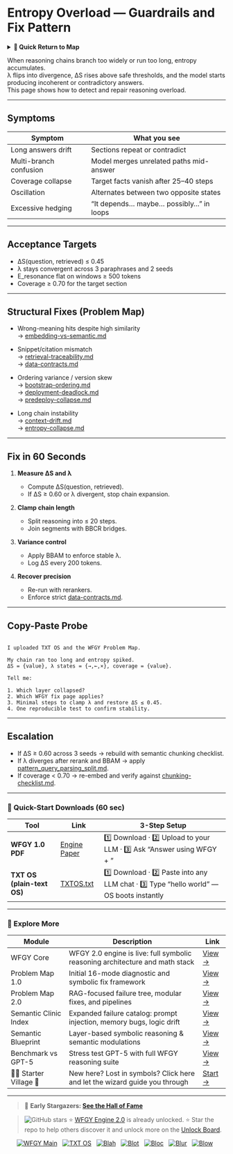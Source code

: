 # Entropy Overload — Guardrails and Fix Pattern

<details>
  <summary><strong>🧭 Quick Return to Map</strong></summary>

<br>

  > You are in a sub-page of **Reasoning**.  
  > To reorient, go back here:  
  >
  > - [**Reasoning** — multi-step inference and symbolic proofs](./README.md)  
  > - [**WFGY Global Fix Map** — main Emergency Room, 300+ structured fixes](../README.md)  
  > - [**WFGY Problem Map 1.0** — 16 reproducible failure modes](../../README.md)  
  >
  > Think of this page as a desk within a ward.  
  > If you need the full triage and all prescriptions, return to the Emergency Room lobby.
</details>


When reasoning chains branch too widely or run too long, entropy accumulates.  
λ flips into divergence, ΔS rises above safe thresholds, and the model starts producing incoherent or contradictory answers.  
This page shows how to detect and repair reasoning overload.

---

## Symptoms

| Symptom | What you see |
|---------|--------------|
| Long answers drift | Sections repeat or contradict |
| Multi-branch confusion | Model merges unrelated paths mid-answer |
| Coverage collapse | Target facts vanish after 25–40 steps |
| Oscillation | Alternates between two opposite states |
| Excessive hedging | “It depends… maybe… possibly…” in loops |

---

## Acceptance Targets

- ΔS(question, retrieved) ≤ 0.45  
- λ stays convergent across 3 paraphrases and 2 seeds  
- E_resonance flat on windows ≥ 500 tokens  
- Coverage ≥ 0.70 for the target section  

---

## Structural Fixes (Problem Map)

- Wrong-meaning hits despite high similarity  
  → [embedding-vs-semantic.md](https://github.com/onestardao/WFGY/blob/main/ProblemMap/embedding-vs-semantic.md)

- Snippet/citation mismatch  
  → [retrieval-traceability.md](https://github.com/onestardao/WFGY/blob/main/ProblemMap/retrieval-traceability.md)  
  → [data-contracts.md](https://github.com/onestardao/WFGY/blob/main/ProblemMap/data-contracts.md)

- Ordering variance / version skew  
  → [bootstrap-ordering.md](https://github.com/onestardao/WFGY/blob/main/ProblemMap/bootstrap-ordering.md)  
  → [deployment-deadlock.md](https://github.com/onestardao/WFGY/blob/main/ProblemMap/deployment-deadlock.md)  
  → [predeploy-collapse.md](https://github.com/onestardao/WFGY/blob/main/ProblemMap/predeploy-collapse.md)

- Long chain instability  
  → [context-drift.md](https://github.com/onestardao/WFGY/blob/main/ProblemMap/context-drift.md)  
  → [entropy-collapse.md](https://github.com/onestardao/WFGY/blob/main/ProblemMap/entropy-collapse.md)

---

## Fix in 60 Seconds

1. **Measure ΔS and λ**  
   - Compute ΔS(question, retrieved).  
   - If ΔS ≥ 0.60 or λ divergent, stop chain expansion.

2. **Clamp chain length**  
   - Split reasoning into ≤ 20 steps.  
   - Join segments with BBCR bridges.

3. **Variance control**  
   - Apply BBAM to enforce stable λ.  
   - Log ΔS every 200 tokens.

4. **Recover precision**  
   - Re-run with rerankers.  
   - Enforce strict [data-contracts.md](https://github.com/onestardao/WFGY/blob/main/ProblemMap/data-contracts.md).

---

## Copy-Paste Probe

```

I uploaded TXT OS and the WFGY Problem Map.

My chain ran too long and entropy spiked.
ΔS = {value}, λ states = {→,←,×}, coverage = {value}.

Tell me:

1. Which layer collapsed?
2. Which WFGY fix page applies?
3. Minimal steps to clamp λ and restore ΔS ≤ 0.45.
4. One reproducible test to confirm stability.

```

---

## Escalation

- If ΔS ≥ 0.60 across 3 seeds → rebuild with semantic chunking checklist.  
- If λ diverges after rerank and BBAM → apply [pattern_query_parsing_split.md](https://github.com/onestardao/WFGY/blob/main/ProblemMap/patterns/pattern_query_parsing_split.md).  
- If coverage < 0.70 → re-embed and verify against [chunking-checklist.md](https://github.com/onestardao/WFGY/blob/main/ProblemMap/chunking-checklist.md).

---

### 🔗 Quick-Start Downloads (60 sec)

| Tool | Link | 3-Step Setup |
|------|------|--------------|
| **WFGY 1.0 PDF** | [Engine Paper](https://github.com/onestardao/WFGY/blob/main/I_am_not_lizardman/WFGY_All_Principles_Return_to_One_v1.0_PSBigBig_Public.pdf) | 1️⃣ Download · 2️⃣ Upload to your LLM · 3️⃣ Ask “Answer using WFGY + <your question>” |
| **TXT OS (plain-text OS)** | [TXTOS.txt](https://github.com/onestardao/WFGY/blob/main/OS/TXTOS.txt) | 1️⃣ Download · 2️⃣ Paste into any LLM chat · 3️⃣ Type “hello world” — OS boots instantly |

---

### 🧭 Explore More

| Module                | Description                                              | Link     |
|-----------------------|----------------------------------------------------------|----------|
| WFGY Core             | WFGY 2.0 engine is live: full symbolic reasoning architecture and math stack | [View →](https://github.com/onestardao/WFGY/tree/main/core/README.md) |
| Problem Map 1.0       | Initial 16-mode diagnostic and symbolic fix framework    | [View →](https://github.com/onestardao/WFGY/tree/main/ProblemMap/README.md) |
| Problem Map 2.0       | RAG-focused failure tree, modular fixes, and pipelines   | [View →](https://github.com/onestardao/WFGY/blob/main/ProblemMap/rag-architecture-and-recovery.md) |
| Semantic Clinic Index | Expanded failure catalog: prompt injection, memory bugs, logic drift | [View →](https://github.com/onestardao/WFGY/blob/main/ProblemMap/SemanticClinicIndex.md) |
| Semantic Blueprint    | Layer-based symbolic reasoning & semantic modulations   | [View →](https://github.com/onestardao/WFGY/tree/main/SemanticBlueprint/README.md) |
| Benchmark vs GPT-5    | Stress test GPT-5 with full WFGY reasoning suite         | [View →](https://github.com/onestardao/WFGY/tree/main/benchmarks/benchmark-vs-gpt5/README.md) |
| 🧙‍♂️ Starter Village 🏡 | New here? Lost in symbols? Click here and let the wizard guide you through | [Start →](https://github.com/onestardao/WFGY/blob/main/StarterVillage/README.md) |

---

> 👑 **Early Stargazers: [See the Hall of Fame](https://github.com/onestardao/WFGY/tree/main/stargazers)**

> <img src="https://img.shields.io/github/stars/onestardao/WFGY?style=social" alt="GitHub stars"> ⭐ [WFGY Engine 2.0](https://github.com/onestardao/WFGY/blob/main/core/README.md) is already unlocked. ⭐ Star the repo to help others discover it and unlock more on the [Unlock Board](https://github.com/onestardao/WFGY/blob/main/STAR_UNLOCKS.md).

<div align="center">

[![WFGY Main](https://img.shields.io/badge/WFGY-Main-red?style=flat-square)](https://github.com/onestardao/WFGY)
&nbsp;
[![TXT OS](https://img.shields.io/badge/TXT%20OS-Reasoning%20OS-orange?style=flat-square)](https://github.com/onestardao/WFGY/tree/main/OS)
&nbsp;
[![Blah](https://img.shields.io/badge/Blah-Semantic%20Embed-yellow?style=flat-square)](https://github.com/onestardao/WFGY/tree/main/OS/BlahBlahBlah)
&nbsp;
[![Blot](https://img.shields.io/badge/Blot-Persona%20Core-green?style=flat-square)](https://github.com/onestardao/WFGY/tree/main/OS/BlotBlotBlot)
&nbsp;
[![Bloc](https://img.shields.io/badge/Bloc-Reasoning%20Compiler-blue?style=flat-square)](https://github.com/onestardao/WFGY/tree/main/OS/BlocBlocBloc)
&nbsp;
[![Blur](https://img.shields.io/badge/Blur-Text2Image%20Engine-navy?style=flat-square)](https://github.com/onestardao/WFGY/tree/main/OS/BlurBlurBlur)
&nbsp;
[![Blow](https://img.shields.io/badge/Blow-Game%20Logic-purple?style=flat-square)](https://github.com/onestardao/WFGY/tree/main/OS/BlowBlowBlow)
&nbsp;

</div>
